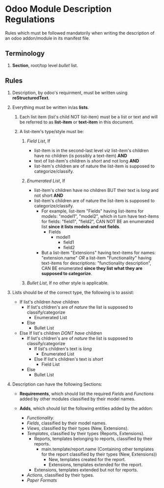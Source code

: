 # **Odoo Module Description Regulations**

Rules which must be followed mandatorily when writing the description of an odoo addon/module in its manifest file.

## Terminology
1. **Section**, root/top level *bullet* list.

## Rules

1. Description, by odoo's requirment, must be written using  **reStructuredText**.

2. Everything must be written in/as **lists**.
	1. Each list item (list's child NOT list-item) must be a list or text and will be referred to as **list-item** or **text-item** in this document.

	2. A list-item's type/style must be:
		1. *Field List*, If
			- list-item is in the second-last level *viz* list-item's children have no children (is possibly a text-item) **AND**
			- text of list-item's children is *short* and not long **AND**
			- list-item's children are of nature the list-item is supposed to categorize/classify.
		2. *Enumerated List*, If
			- list-item's children have no children BUT their text is *long* and not short **AND**
			- list-item's children are of nature the list-item is supposed to categorize/classify.
				- For example, list-item "Fields" having list-items for models: "model1", "model2", which in turn have text-items for fields: "field1", "field2", CAN NOT BE an enumerated list **since it lists models and not fields**.
					- Fields
						- model1
							- field1
							- field2
				- But a list-item "Extensions" having text-items for names: "extension.name" *OR* a list-item "Functionality" having text-items for descriptions: "functionality description", CAN BE enumerated **since they list what they are supposed to categorize**.

		3. *Bullet List*, If no other style is applicable.

3. Lists should be of the correct type, the following is to assist:
	- If list's children *have* children
		- If list's chldren's are of *nature* the list is supposed to classify/categorize
			- Enumerated List
		- Else
			- Bullet List
	- Else If list's children *DONT have* children
		- If list's chldren's are of *nature* the list is supposed to classify/categorize
			- If list's children's text is *long*
				- Enumerated List
			- Else If list's children's text is *short*
				- Field List
		- Else
			- Bullet List

4. Description can have the following Sections:
	- **Requirements**, which should list the required *Fields* and *Functions* added by other modules classified by their model names.

	- **Adds**, which should list the following entities added by the addon:
		- *Functionality*.
		- *Fields*, classified by their model names.
		- *Views*, classified by their types (New, Extensions).
		- *Templates*, classified by their types (Reports, Extensions).
			- Reports, templates belonging to reports, classified by their reports.
				- main.template/report.name (Containing other templates for the report classified by their types (New, Extensions))
					- New, templates created for the report.
					- Extensions, templates extended for the report.
			- Extensions, templates extended but not for reports.
		- *Actions*, classified by their types.
		- *Paper Formats*